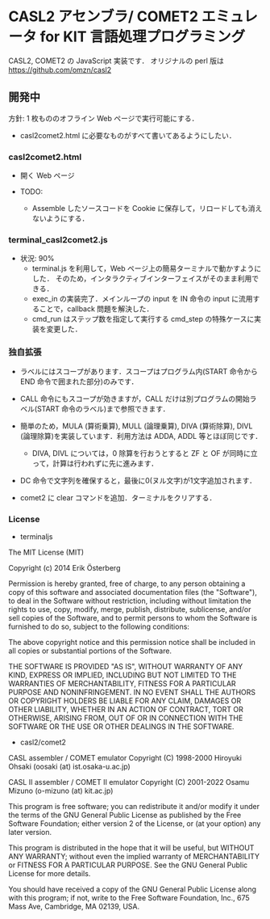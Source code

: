 # CASL2 アセンブラ/ COMET2 エミュレータ for KIT 言語処理プログラミング

CASL2, COMET2 の JavaScript 実装です．
オリジナルの perl 版は https://github.com/omzn/casl2

## 開発中

方針: 1 枚もののオフライン Web ページで実行可能にする．
* casl2comet2.html に必要なものがすべて書いてあるようにしたい．

### casl2comet2.html

* 開く Web ページ

* TODO:
  * Assemble したソースコードを Cookie に保存して，リロードしても消えないようにする．

### terminal_casl2comet2.js

* 状況: 90%
  * terminal.js を利用して，Web ページ上の簡易ターミナルで動かすようにした． そのため，インタラクティブインターフェイスがそのまま利用できる．
  * exec_in の実装完了．メインループの input を IN 命令の input に流用することで，callback 問題を解決した．
  * cmd_run はステップ数を指定して実行する cmd_step の特殊ケースに実装を変更した．

### 独自拡張

* ラベルにはスコープがあります．スコープはプログラム内(START 命令から END 命令で囲まれた部分)のみです．
* CALL 命令にもスコープが効きますが，CALL だけは別プログラムの開始ラベル(START 命令のラベル)まで参照できます．
* 簡単のため，MULA (算術乗算), MULL (論理乗算), DIVA (算術除算), DIVL (論理除算)を実装しています．利用方法は ADDA, ADDL 等とほぼ同じです．
  * DIVA, DIVL については，0 除算を行おうとすると ZF と OF が同時に立って，計算は行われずに先に進みます．
* DC 命令で文字列を確保すると，最後に0(ヌル文字)が1文字追加されます．

* comet2 に clear コマンドを追加．ターミナルをクリアする．

### License

* terminaljs

The MIT License (MIT)

Copyright (c) 2014 Erik Österberg

Permission is hereby granted, free of charge, to any person obtaining a copy of this software and associated documentation files (the "Software"), to deal in the Software without restriction, including without limitation the rights to use, copy, modify, merge, publish, distribute, sublicense, and/or sell copies of the Software, and to permit persons to whom the Software is furnished to do so, subject to the following conditions:

The above copyright notice and this permission notice shall be included in all copies or substantial portions of the Software.

THE SOFTWARE IS PROVIDED "AS IS", WITHOUT WARRANTY OF ANY KIND, EXPRESS OR IMPLIED, INCLUDING BUT NOT LIMITED TO THE WARRANTIES OF MERCHANTABILITY, FITNESS FOR A PARTICULAR PURPOSE AND NONINFRINGEMENT. IN NO EVENT SHALL THE AUTHORS OR COPYRIGHT HOLDERS BE LIABLE FOR ANY CLAIM, DAMAGES OR OTHER LIABILITY, WHETHER IN AN ACTION OF CONTRACT, TORT OR OTHERWISE, ARISING FROM, OUT OF OR IN CONNECTION WITH THE SOFTWARE OR THE USE OR OTHER DEALINGS IN THE SOFTWARE.

* casl2/comet2

CASL assembler / COMET emulator
Copyright (C) 1998-2000 Hiroyuki Ohsaki (oosaki (at) ist.osaka-u.ac.jp)

CASL II assembler / COMET II emulator
Copyright (C) 2001-2022 Osamu Mizuno (o-mizuno (at) kit.ac.jp)

This program is free software; you can redistribute it and/or modify it
under the terms of the GNU General Public License as published by the
Free Software Foundation; either version 2 of the License, or (at your
option) any later version.

This program is distributed in the hope that it will be useful, but
WITHOUT ANY WARRANTY; without even the implied warranty of
MERCHANTABILITY or FITNESS FOR A PARTICULAR PURPOSE. See the GNU General
Public License for more details.

You should have received a copy of the GNU General Public License along
with this program; if not, write to the Free Software Foundation, Inc.,
675 Mass Ave, Cambridge, MA 02139, USA.
